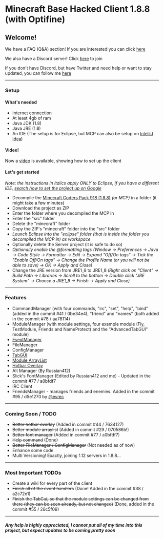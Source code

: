 # Minecraft Base Hacked Client 1.8.8 (with Optifine)

## Welcome!
We have a FAQ (Q&A) section! If you are interested you can click [here](https://github.com/OxideWaveLength/Minecraft-Hack-BaseClient/wiki/FAQ-(Q&A))

We also have a Discord server! Click [here](https://discord.gg/pDweRGz) to join

If you don't have Discord, but have Twitter and need help or want to stay updated, you can follow me [here](https://twitter.com/OxideWaveLength)

------------

### Setup

#### What's needed
- Internet connection
- At least 4gb of ram
- Java JDK (1.8)
- Java JRE (1.8)
- An IDE (The setup is for Eclipse, but MCP can also be setup on [IntelliJ Idea](https://lmgtfy.com/?q=How+to+setup+Minecraft+Coders+Pack+in+IntelliJ+Idea))

#### Video!
Now a [video](https://www.youtube.com/watch?v=MIMqi82yzbQ) is available, showing how to set up the client

#### Let's get started
_Note: the instructions in italics apply ONLY to Eclipse, if you have a different IDE, [search how to set the project up on Google](https://lmgtfy.com/?q=How+to+setup+Minecraft+Coders+Pack+in+%5BMY+IDE%5D)_

- Decompile the [Minecraft Coders Pack 918 (1.8.8)](http://www.modcoderpack.com/files/mcp918.zip) _(or MCP)_ in a folder (it might take a few minutes)
- Download the project as ZIP
- Enter the folder where you decompiled the MCP in
- Enter the "src" folder
- Delete the "minecraft" folder
- Copy the ZIP's "minecraft" folder into the "src" folder
- _Launch Eclipse into the "eclipse" folder (that is inside the folder you decompiled the MCP in) as workspace_
- Optionally delete the Server project (it is safe to do so)
- _Optionally enable the @formatting tags (Window -> Preferences -> Java -> Code Style -> Formatter -> Edit -> Expand "Off/On tags" -> Tick the "Enable Off/On tags" -> Change the Profile Name (or you will not be able to save) -> OK -> Apply and Close)_
- Change the JRE version from JRE1\_6 to JRE1\_8 _(Right click on "Client" -> Build Path -> Libraries -> Scroll to the bottom -> Double click "JRE System" -> Choose a JRE1\_8 -> Finish -> Apply and Close)_

------------

### Features

- CommandManager (with four commands, "irc", "set", "help", "bind" (added in the commit #41 / 0be34e4), "friend" and "names" (both added in the commit #78 / aa78114)
- ModuleManager (with module settings, four example module (Fly, TestModule, Friends and NameProtect) and the "AdvancedTabGUI" module)
- [EventManager](https://github.com/OxideWaveLength/Minecraft-Hack-BaseClient/wiki/EventManager)
- FileManager
- ConfigManager
- [TabGUI](https://github.com/OxideWaveLength/Minecraft-Hack-BaseClient/wiki/Tab-GUI)
- [Module ArrayList](https://github.com/OxideWaveLength/Minecraft-Hack-BaseClient/wiki/Modules-ArrayList-(or-%22ToggledModules%22))
- [Hotbar Overlay](https://github.com/OxideWaveLength/Minecraft-Hack-BaseClient/wiki/Hotbar-Overlay)
- Alt Manager (By Russian412)
- Slick's FontManager (Edited by Russian412 and me) - Updated in the commit #77 / a0bfdf7
- IRC Client
- FriendsManager - manages friends and enemies. Added in the commit #95 / d5e1270 by [@evrec](https://github.com/evrec)

------------

### Coming Soon / TODO

- ~~Better hotbar overlay~~ (Added in commit #44 / 7634127)
- ~~Better module arraylist~~ (Added in commit #29 / 070586b!)
- ~~Better font manager~~ (Added in commit #77 / a0bfdf7)
- ~~Help command~~ (Done)
- ~~Better FileManager / ConfigManager~~ (Not needed as of now)
- Enhance some code
- Multi Versioning! Exactly, joining 1.12 servers in 1.8.8...

------------

### Most Important TODOs

- Create a wiki for every part of the client
- ~~Finish all of the event handlers~~ (Done! Added in the commit #38 / a2c72e1)
- ~~Finish the TabGui, so that the module settings can be changed from there (they can be seen already, but not changed)~~ (Done, added in the commit #55 / 26c5f09)

------------

##### Any help is highly appreciated, I cannot put all of my time into this project, but expect updates to be coming pretty soon
